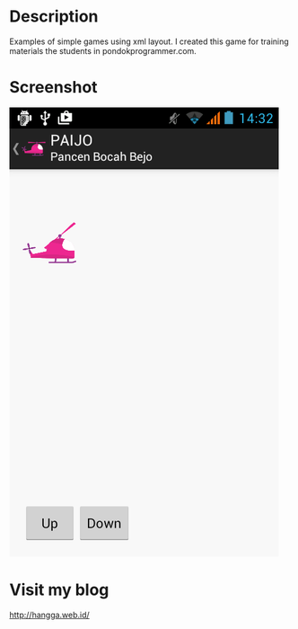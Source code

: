 # Description
Examples of simple games using xml layout. I created this game for training materials the students in pondokprogrammer.com.

# Screenshot
![alt tag](https://github.com/hangga/Helitoon/blob/master/device-2016-01-06-143221.png)

# Visit my blog 
http://hangga.web.id/
